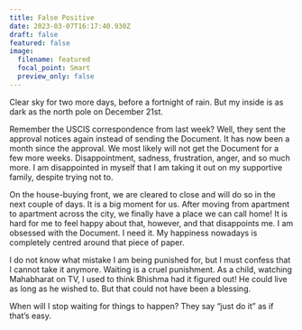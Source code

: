```yaml
---
title: False Positive
date: 2023-03-07T16:17:40.930Z
draft: false
featured: false
image:
  filename: featured
  focal_point: Smart
  preview_only: false
---
```

Clear sky for two more days, before a fortnight of rain. But my inside is as dark as the north pole on December 21st.

Remember the USCIS correspondence from last week? Well, they sent the approval notices again instead of sending the Document. It has now been a month since the approval. We most likely will not get the Document for a few more weeks. Disappointment, sadness, frustration, anger, and so much more. I am disappointed in myself that I am taking it out on my supportive family, despite trying not to.

On the house-buying front, we are cleared to close and will do so in the next couple of days. It is a big moment for us. After moving from apartment to apartment across the city, we finally have a place we can call home! It is hard for me to feel happy about that, however, and that disappoints me. I am obsessed with the Document. I need it. My happiness nowadays is completely centred around that piece of paper.

I do not know what mistake I am being punished for, but I must confess that I cannot take it anymore. Waiting is a cruel punishment. As a child, watching Mahabharat on TV, I used to think Bhishma had it figured out! He could live as long as he wished to. But that could not have been a blessing.

When will I stop waiting for things to happen? They say “just do it” as if that’s easy.